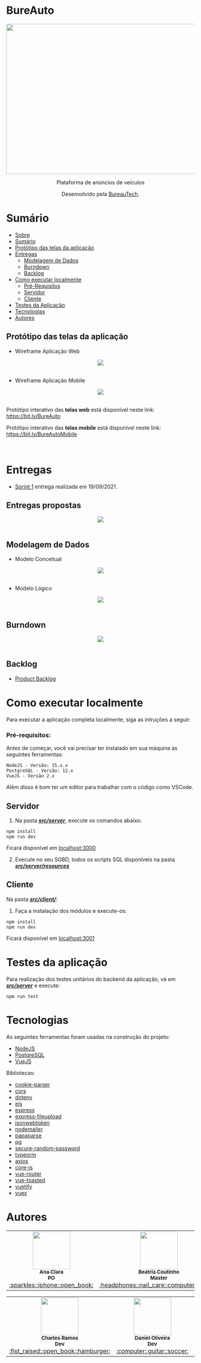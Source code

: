 # BureAuto

<div align="center">
  <img src="./doc/img/bureauto_sem_fundo.png" height="400" width="600"/>
<p align="center">Plataforma de anúncios de veículos</p>

Desenvolvido pela [BureauTech](https://github.com/BureauTech).

</div>

# Sumário

   * [Sobre](#bureauto)
   * [Sumário](#sumário)
   * [Protótipo das telas da aplicação](#protótipo-das-telas-da-aplicação)
   * [Entregas](#entregas)
        * [Modelagem de Dados](#modelagem-de-dados)
      * [Burndown](#burndown)
      * [Backlog](#backlog)
   * [Como executar localmente](#como-executar-localmente)
      * [Pré-Requisitos](#pré-requisitos)
      * [Servidor](#servidor)
      * [Cliente](#cliente)
   * [Testes da Aplicação](#testes-da-aplicação)
   * [Tecnologias](#tecnologias)
   * [Autores](#autores)

## Protótipo das telas da aplicação 

- Wireframe Aplicação Web
<div align="center">
  <img src="./doc/gif/wireframe_web.gif" />
</div>

<br>

- Wireframe Aplicação Mobile
<div align="center">
  <img src="./doc/gif/wireframe_app.gif" />
</div>

<br>

Protótipo interativo das <b>telas web</b> está disponível neste link: https://bit.ly/BureAuto

Protótipo interativo das <b>telas mobile</b> está disponível neste link: https://bit.ly/BureAutoMobile

<br>

# Entregas

- [Sprint 1](https://github.com/BureauTech/BureAuto/releases/tag/1.0.0) entrega realizada em 19/09/2021.

## Entregas propostas

<div align="center">
  <img src="./doc/img/cards_bureauto.png" />
</div>
<br/> 

## Modelagem de Dados
- Modelo Conceitual 
  
<div align="center">
  <img src="./doc/img/modelo_conceitual.png" align="center" >
 </div>
<br/>

- Modelo Lógico
  
<div align="center">
<img src="./doc/img/modelo_logico.png"  >
</div>
<br/>  

## Burndown

<div align="center">
  <img src="./doc/img/burndown.png" />
</div>
<br/> 

## Backlog 

- [Product Backlog](./doc/artefatos/product_backlog_bureauto.pdf)

# Como executar localmente

Para executar a aplicação completa localmente, siga as intruções a seguir:

### Pré-requisitos:

Antes de começar, você vai precisar ter instalado em sua máquina as seguintes ferramentas:

```
NodeJS - Versão: 15.x.x
PostgreSQL - Versão: 12.x
VueJS - Versão 2.x
```

Além disso é bom ter um editor para trabalhar com o código como VSCode.

## Servidor

1. Na pasta [***src/server***](/src/server), execute os comandos abaixo: <br>

```
npm install
npm run dev
```

Ficará disponível em [localhost:3000](http://localhost/3000)

2. Execute no seu SGBD, todos os scripts SQL disponíveis na pasta [***src/server/resources***](/src/server/resources/)

## Cliente

Na pasta [***src/client/***](/src/client): <br>

1. Faça a instalação dos módulos e execute-os:
   
```
npm install
npm run dev
```

Ficará disponível em [localhost:3001](http://localhost/3001)

# Testes da aplicação

Para realização dos testes unitários do backend da aplicação, vá em [***src/server***](/src/server) e execute:

```
npm run test
```

# Tecnologias

As seguintes ferramentas foram usadas na construção do projeto:

- [NodeJS](https://nodejs.org/)
- [PostgreSQL](https://www.postgresql.org/)
- [VueJS](https://vuejs.org/)

Bibliotecas:

- [cookie-parser](https://www.npmjs.com/package/cookie-parser)
- [cors](https://www.npmjs.com/package/cors)
- [dotenv](https://www.npmjs.com/package/dotenv)
- [ejs](https://www.npmjs.com/package/ejs)
- [express](https://www.npmjs.com/package/express)
- [express-fileupload](https://www.npmjs.com/package/express-fileupload)
- [jsonwebtoken](https://www.npmjs.com/package/jsonwebtoken)
- [nodemailer](https://www.npmjs.com/package/nodemailer)
- [papaparse](https://www.npmjs.com/package/papaparse)
- [pg](https://www.npmjs.com/package/pg)
- [secure-random-password](https://www.npmjs.com/package/secure-random-password)
- [typeorm](https://www.npmjs.com/package/typeorm)
- [axios](https://www.npmjs.com/package/axios)
- [core-js](https://www.npmjs.com/package/core-js)
- [vue-router](https://www.npmjs.com/package/vue-router)
- [vue-toasted](https://www.npmjs.com/package/vue-toasted)
- [vuetify](https://www.npmjs.com/package/vuetify)
- [vuex](https://www.npmjs.com/package/vuex)

# Autores

<table align="center">
  <tr>
    <td align="center"><a href="https://github.com/anaclaragraciano"><img src="https://avatars.githubusercontent.com/u/64653864?v=4?s=100" width="100px;" alt=""/><br /><sub><b>Ana Clara<br>PO</b></sub></a><br /><a href="https://github.com/BureauTech/BureAuto/commits?author=anaclaragraciano" title="PO">:sparkles::iphone::open_book:</a></td>
    <td align="center"><a href="https://github.com/bibiacoutinho"><img src="https://avatars.githubusercontent.com/u/56437723?v=4?s=100" width="100px;" alt=""/><br /><sub><b>Beatriz Coutinho<br>Master</b></sub></a><br /><a href="https://github.com/BureauTech/BureAuto/commits?author=bibiacoutinho" title="Master">:headphones::nail_care::computer_mouse:</a></td>
    <td align="center"><a href="https://github.com/caiquesjc"><img src="https://avatars.githubusercontent.com/u/54915913?v=4?s=100" width="100px;" alt=""/><br /><sub><b>Caique Nascimento<br>Dev</b></sub></a><br /><a href="https://github.com/BureauTech/BureAuto/commits?author=caiquesjc" title="Dev Team">:keyboard::desktop_computer::computer_mouse:</a></td>     
</table>
<table align="center">
    <td align="center"><a href="https://github.com/charles-ramos"><img src="https://avatars.githubusercontent.com/u/25464287?v=4?s=100" width="100px;" alt=""/><br /><sub><b>Charles Ramos<br>Dev</b></sub></a><br /><a href="https://github.com/BureauTech/BureAuto/commits?author=charles-ramos" title="Dev Team">:fist_raised::open_book::hamburger:</a></td>
    <td align="center"><a href="https://github.com/danielsantosoliveira"><img src="https://avatars.githubusercontent.com/u/55162125?v=4?s=100" width="100px;" alt=""/><br /><sub><b>Daniel Oliveira<br>Dev</b></sub></a><br /><a href="https://github.com/BureauTech/BureAuto/commits?author=danielsantosoliveira" title="Dev Team">:computer::guitar::soccer:</a></td>
    <td align="center"><a href="https://github.com/Denis-Lima"><img src="https://avatars.githubusercontent.com/u/55518511?v=4?s=100" width="100px;" alt=""/><br /><sub><b>Denis Lima<br>Dev</b></sub></a><br /><a href="https://github.com/BureauTech/BureAuto/commits?author=Denis-Lima" title="Dev Team">:computer::v::pizza:</a></td>
    <td align="center"><a href="https://github.com/WeDias"><img src="https://avatars.githubusercontent.com/u/56437612?v=4?s=100" width="100px;" alt=""/><br /><sub><b>Wesley Dias<br>Dev</b></sub></a><br /><a href="https://github.com/BureauTech/BureAuto/commits?author=WeDias" title="Dev Team">:rocket::milky_way::new_moon:</a></td>
  </tr>
</table>